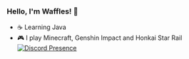 ### Hello, I'm Waffles! 🧇

- ☕ Learning Java
- 🎮 I play Minecraft, Genshin Impact and Honkai Star Rail
[![Discord Presence](https://lanyard.cnrad.dev/api/442126761652649994?showDisplayName=true&idleMessage=i%20love%20pecan)](https://discord.com/users/442126761652649994)

<!--
**Waffles3438/Waffles3438** is a ✨ _special_ ✨ repository because its `README.md` (this file) appears on your GitHub profile.

Here are some ideas to get you started:

- 🔭 I’m currently working on ...
- 🌱 I’m currently learning ...
- 👯 I’m looking to collaborate on ...
- 🤔 I’m looking for help with ...
- 💬 Ask me about ...
- 📫 How to reach me: ...
- 😄 Pronouns: ...
- ⚡ Fun fact: ...
-->
